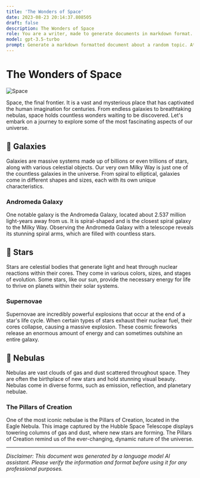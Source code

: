 ```yaml
---
title: 'The Wonders of Space'
date: 2023-08-23 20:14:37.808505
draft: false
description: The Wonders of Space
role: You are a writer, made to generate documents in markdown format. It is very important that all of the documents you generate are in valid markdown format.
model: gpt-3.5-turbo
prompt: Generate a markdown formatted document about a random topic. At the bottom, include a disclaimer explaining that the document was generated by you. The first line of the document should be the title. Make sure that the entire document is in proper markdown format, using a mix of various tags to make the document visually appealing.
---
```


# The Wonders of Space

![Space](https://images.unsplash.com/photo-1529648158480-704dc6f9ca6a?ixlib=rb-1.2.1&auto=format&fit=crop&w=500&q=60)

Space, the final frontier. It is a vast and mysterious place that has captivated the human imagination for centuries. From endless galaxies to breathtaking nebulas, space holds countless wonders waiting to be discovered. Let's embark on a journey to explore some of the most fascinating aspects of our universe.

## 🌌 Galaxies

Galaxies are massive systems made up of billions or even trillions of stars, along with various celestial objects. Our very own Milky Way is just one of the countless galaxies in the universe. From spiral to elliptical, galaxies come in different shapes and sizes, each with its own unique characteristics.

### Andromeda Galaxy

One notable galaxy is the Andromeda Galaxy, located about 2.537 million light-years away from us. It is spiral-shaped and is the closest spiral galaxy to the Milky Way. Observing the Andromeda Galaxy with a telescope reveals its stunning spiral arms, which are filled with countless stars.

## 🌠 Stars

Stars are celestial bodies that generate light and heat through nuclear reactions within their cores. They come in various colors, sizes, and stages of evolution. Some stars, like our sun, provide the necessary energy for life to thrive on planets within their solar systems.

### Supernovae

Supernovae are incredibly powerful explosions that occur at the end of a star's life cycle. When certain types of stars exhaust their nuclear fuel, their cores collapse, causing a massive explosion. These cosmic fireworks release an enormous amount of energy and can sometimes outshine an entire galaxy.

## 🌟 Nebulas

Nebulas are vast clouds of gas and dust scattered throughout space. They are often the birthplace of new stars and hold stunning visual beauty. Nebulas come in diverse forms, such as emission, reflection, and planetary nebulae.

### The Pillars of Creation

One of the most iconic nebulae is the Pillars of Creation, located in the Eagle Nebula. This image captured by the Hubble Space Telescope displays towering columns of gas and dust, where new stars are forming. The Pillars of Creation remind us of the ever-changing, dynamic nature of the universe.

---

*Disclaimer: This document was generated by a language model AI assistant. Please verify the information and format before using it for any professional purposes.*